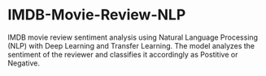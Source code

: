 # IMDB-Movie-Review-NLP
IMDB movie review sentiment analysis using Natural Language Processing (NLP) with Deep Learning and Transfer Learning.
The model analyzes the sentiment of the reviewer and classifies it accordingly as Postitive or Negative.
